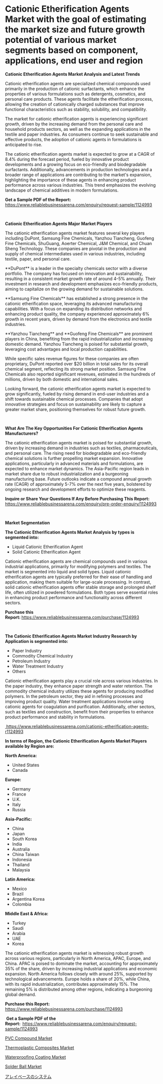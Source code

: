 <p><h1>Cationic Etherification Agents Market with the goal of estimating the market size and future growth potential of various market segments based on component, applications, end user and region</h1></p><p><strong>Cationic Etherification Agents Market Analysis and Latest Trends</strong></p>
<p><p>Cationic etherification agents are specialized chemical compounds used primarily in the production of cationic surfactants, which enhance the properties of various formulations such as detergents, cosmetics, and personal care products. These agents facilitate the etherification process, allowing the creation of cationically charged substances that improve functional characteristics such as stability, solubility, and compatibility. </p><p>The market for cationic etherification agents is experiencing significant growth, driven by the increasing demand from the personal care and household products sectors, as well as the expanding applications in the textile and paper industries. As consumers continue to seek sustainable and effective products, the adoption of cationic agents in formulations is anticipated to rise. </p><p>The cationic etherification agents market is expected to grow at a CAGR of 8.4% during the forecast period, fueled by innovative product developments and a growing focus on eco-friendly and biodegradable surfactants. Additionally, advancements in production technologies and a broader range of applications are contributing to the market's expansion, highlighting the importance of these agents in enhancing product performance across various industries. This trend emphasizes the evolving landscape of chemical additives in modern formulations.</p></p>
<p><strong>Get a Sample PDF of the Report:&nbsp;</strong> <a href="https://www.reliablebusinessarena.com/enquiry/request-sample/1124993">https://www.reliablebusinessarena.com/enquiry/request-sample/1124993</a></p>
<p>&nbsp;</p>
<p><strong>Cationic Etherification Agents Major Market Players</strong></p>
<p><p>The cationic etherification agents market features several key players including DuPont, Samsung Fine Chemicals, Yanzhou Tiancheng, Guofeng Fine Chemicals, ShuGuang, Aoerter Chemical, J&M Chemical, and Chuan Sheng Technology. These companies are pivotal in the production and supply of chemical intermediates used in various industries, including textile, paper, and personal care.</p><p>**DuPont** is a leader in the specialty chemicals sector with a diverse portfolio. The company has focused on innovation and sustainability, resulting in a consistent market growth rate of around 4-5% annually. Their investment in research and development emphasizes eco-friendly products, aiming to capitalize on the growing demand for sustainable solutions.</p><p>**Samsung Fine Chemicals** has established a strong presence in the cationic etherification space, leveraging its advanced manufacturing capabilities. With a focus on expanding its distribution networks and enhancing product quality, the company experienced approximately 6% growth in recent years, driven by demand from the electronics and textile industries.</p><p>**Yanzhou Tiancheng** and **Guofeng Fine Chemicals** are prominent players in China, benefiting from the rapid industrialization and increasing domestic demand. Yanzhou Tiancheng is poised for substantial growth, leveraging cost advantages and local production capabilities.</p><p>While specific sales revenue figures for these companies are often proprietary, DuPont reported over $20 billion in total sales for its overall chemical segment, reflecting its strong market position. Samsung Fine Chemicals also reported significant revenues, estimated in the hundreds of millions, driven by both domestic and international sales.</p><p>Looking forward, the cationic etherification agents market is expected to grow significantly, fueled by rising demand in end-user industries and a shift towards sustainable chemical processes. Companies that adopt innovative strategies and focus on sustainability are likely to capture a greater market share, positioning themselves for robust future growth.</p></p>
<p>&nbsp;</p>
<p><strong>What Are The Key Opportunities For Cationic Etherification Agents Manufacturers?</strong></p>
<p><p>The cationic etherification agents market is poised for substantial growth, driven by increasing demand in industries such as textiles, pharmaceuticals, and personal care. The rising need for biodegradable and eco-friendly chemical solutions is further propelling market expansion. Innovative applications, particularly in advanced materials and formulations, are expected to enhance market dynamics. The Asia-Pacific region leads in market share due to robust industrialization and a burgeoning manufacturing base. Future outlooks indicate a compound annual growth rate (CAGR) of approximately 5-7% over the next five years, bolstered by ongoing research and development efforts to optimize these reagents.</p></p>
<p><strong>Inquire or Share Your Questions If Any Before Purchasing This Report:</strong> <a href="https://www.reliablebusinessarena.com/enquiry/pre-order-enquiry/1124993">https://www.reliablebusinessarena.com/enquiry/pre-order-enquiry/1124993</a></p>
<p>&nbsp;</p>
<p><strong>Market Segmentation</strong></p>
<p><strong>The Cationic Etherification Agents Market Analysis by types is segmented into:</strong></p>
<p><ul><li>Liquid Cationic Etherification Agent</li><li>Solid Cationic Etherification Agent</li></ul></p>
<p><p>Cationic etherification agents are chemical compounds used in various industrial applications, primarily for modifying polymers and textiles. The market is segmented into liquid and solid types. Liquid cationic etherification agents are typically preferred for their ease of handling and application, making them suitable for large-scale processing. In contrast, solid cationic etherification agents offer stable storage and prolonged shelf life, often utilized in powdered formulations. Both types serve essential roles in enhancing product performance and functionality across different sectors.</p></p>
<p><strong>Purchase this Report:&nbsp;</strong><a href="https://www.reliablebusinessarena.com/purchase/1124993">https://www.reliablebusinessarena.com/purchase/1124993</a></p>
<p>&nbsp;</p>
<p><strong>The Cationic Etherification Agents Market Industry Research by Application is segmented into:</strong></p>
<p><ul><li>Paper Industry</li><li>Commodity Chemical Industry</li><li>Petroleum Industry</li><li>Water Treatment Industry</li><li>Others</li></ul></p>
<p><p>Cationic etherification agents play a crucial role across various industries. In the paper industry, they enhance paper strength and water retention. The commodity chemical industry utilizes these agents for producing modified polymers. In the petroleum sector, they aid in refining processes and improving product quality. Water treatment applications involve using cationic agents for coagulation and purification. Additionally, other sectors, such as textiles and construction, benefit from their properties to enhance product performance and stability in formulations.</p></p>
<p><a href="https://www.reliablebusinessarena.com/cationic-etherification-agents-r1124993">&nbsp;https://www.reliablebusinessarena.com/cationic-etherification-agents-r1124993</a></p>
<p><strong>In terms of Region, the Cationic Etherification Agents Market Players available by Region are:</strong></p>
<p>
    <p> <strong> North America: </strong>
        <ul>
            <li>United States</li>
            <li>Canada</li>
        </ul>
        </p> 
    <p> <strong> Europe: </strong>
        <ul>
            <li>Germany</li>
            <li>France</li>
            <li>U.K.</li>
            <li>Italy</li>
            <li>Russia</li>
        </ul>
        </p> 
    <p> <strong> Asia-Pacific: </strong>
        <ul>
            <li>China</li>
            <li>Japan</li>
            <li>South Korea</li>
            <li>India</li>
            <li>Australia</li>
            <li>China Taiwan</li>
            <li>Indonesia</li>
            <li>Thailand</li>
            <li>Malaysia</li>
        </ul>
        </p> 
    <p> <strong> Latin America: </strong>
        <ul>
            <li>Mexico</li>
            <li>Brazil</li>
            <li>Argentina Korea</li>
            <li>Colombia</li>
        </ul>
        </p> 
    <p> <strong> Middle East & Africa: </strong>
        <ul>
            <li>Turkey</li>
            <li>Saudi</li>
            <li>Arabia</li>
            <li>UAE</li>
            <li>Korea</li>
        </ul>
    </p>
    </p>
<p><p>The cationic etherification agents market is witnessing robust growth across various regions, particularly in North America, APAC, Europe, and China. APAC is poised to dominate the market, accounting for approximately 35% of the share, driven by increasing industrial applications and economic expansion. North America follows closely with around 25%, supported by technological advancements. Europe holds a share of 20%, while China, with its rapid industrialization, contributes approximately 15%. The remaining 5% is distributed among other regions, indicating a burgeoning global demand.</p></p>
<p><strong>Purchase this Report: </strong><a href="https://www.reliablebusinessarena.com/purchase/1124993">https://www.reliablebusinessarena.com/purchase/1124993</a></p>
<p>&nbsp;<strong>Get a Sample PDF of the Report:&nbsp;&nbsp;</strong><a href="https://www.reliablebusinessarena.com/enquiry/request-sample/1124993">https://www.reliablebusinessarena.com/enquiry/request-sample/1124993</a></p>
<p><strong></strong></p>
<p><p><a href="https://issuu.com/reportprime-2/docs/pvc-compound-market-size-2030.pptx_038f899bdcc12d">PVC Compound Market</a></p><p><a href="https://issuu.com/reportprime-2/docs/thermoplastic-composites-market-siz_f4e237f30ce14e">Thermoplastic Composites Market</a></p><p><a href="https://www.linkedin.com/pulse/global-waterproofing-coating-market-status-2024-2031-forecast-8xecc?trackingId=i3hUW3hYR%2Bqul%2Bc%2F7RFlKg%3D%3D">Waterproofing Coating Market</a></p><p><a href="https://www.linkedin.com/pulse/global-solder-ball-market-share-growth-opportunities-size-growing-yyjhc?trackingId=5hk%2FPGduQ%2BebFiB5ZtTl9Q%3D%3D">Solder Ball Market</a></p><p><a href="https://medium.com/@davidrobb19/array-based-systems-market-%E3%81%AF-%E3%82%B3%E3%82%B9%E3%83%88%E7%AE%A1%E7%90%86%E3%81%A8%E5%8A%B9%E7%8E%87%E5%90%91%E4%B8%8A%E3%82%92%E5%84%AA%E5%85%88%E3%81%97%E3%81%BE%E3%81%99-%E3%81%95%E3%82%89%E3%81%AB-%E5%A0%B1%E5%91%8A%E6%9B%B8%E3%81%AF%E5%B8%82%E5%A0%B4%E3%81%AE%E9%9C%80%E8%A6%81%E9%9D%A2%E3%81%A8%E4%BE%9B%E7%B5%A6%E9%9D%A2%E3%81%AE%E4%B8%A1%E6%96%B9%E3%82%92%E3%82%AB%E3%83%90%E3%83%BC%E3%81%97%E3%81%A6%E3%81%84%E3%81%BE%E3%81%99-array-based-systems-caafc7d5c3e3">アレイベースのシステム</a></p></p>